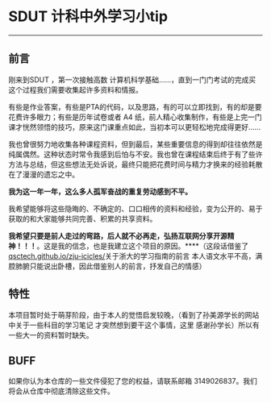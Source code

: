 # SDUT 计科中外学习小tip

------

## 前言

刚来到SDUT ，第一次接触高数 计算机科学基础......，直到一门门考试的完成买这个过程我们需要收集起许多资料和情报。

有些是作业答案，有些是PTA的代码，以及思路，有的可以立即找到，有的却是要花费许多眼力；有些是历年试卷或者 A4 纸，前人精心收集制作，有些是上完一门课才恍然领悟的技巧，原来这门课重点如此，当初本可以更轻松地完成得更好……

我也曾很努力地收集各种课程资料，但到最后，某些重要信息的得到却往往依然是纯属偶然。这种状态时常令我感到后怕与不安。我也曾在课程结束后终于有了些许方法与总结，但这些想法无处诉说，最终只能把花费时间与精力才换来的经验耗散在了漫漫的遗忘之中。

**我为这一年一年，这么多人孤军奋战的重复劳动感到不平。**

我希望能够将这些隐晦的、不确定的、口口相传的资料和经验，变为公开的、易于获取的和大家能够共同完善、积累的共享资料。

**我希望只要是前人走过的弯路，后人就不必再走，弘扬互联网分享开源精神！！！**。这是我的信念，也是我建立这个项目的原因。****（这段话借鉴了[qsctech.github.io/zju-icicles/](https://qsctech.github.io/zju-icicles/)关于浙大的学习指南的前言 本人语文水平不高，满腔肺腑只能说出卧槽，因此借鉴别人的前言，抒发自己的情感）

## 特性

本项目暂时处于萌芽阶段，由于本人的觉悟启发较晚，（看到了孙美源学长的网站中关于一些科目的学习笔记 才突然想到要干这个事情，这里 感谢孙学长）所以有一些大一的资料暂时缺失。

## BUFF

如果你认为本仓库的一些文件侵犯了您的权益，请联系邮箱 3149026837。我们将会从仓库中彻底清除这些文件。



